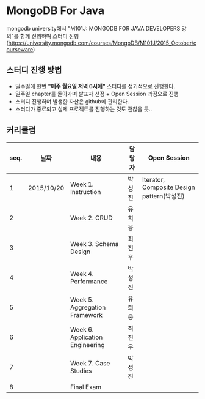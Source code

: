 # MongoDB For Java
mongodb university에서 "M101J: MONGODB FOR JAVA DEVELOPERS 강의"를 함께 진행하며 스터디 진행  (https://university.mongodb.com/courses/MongoDB/M101J/2015_October/courseware)

## 스터디 진행 방법
 * 일주일에 한번 **"매주 월요일 저녁 6시에"** 스터디를 정기적으로 진행한다.
 * 일주일 chapter를 돌아가며 발표자 선정 + Open Session 과정으로 진행
 * 스터디 진행하며 발생한 자산은 github에 관리한다.
 * 스터디가 종료되고 실제 프로젝트를 진행하는 것도 괜찮을 듯..

## 커리큘럼
seq.|날짜|내용|담당자|Open Session
---|---|---|---|---
1|2015/10/20|Week 1. Instruction|박성진|Iterator, Composite Design pattern(박성진)
2||Week 2. CRUD|유희웅|
3||Week 3. Schema Design|최진우|
4||Week 4. Performance|박성진|
5||Week 5. Aggregation Framework|유희웅|
6||Week 6. Application Engineering|최진우|
7||Week 7. Case Studies|박성진|
8||Final Exam||
